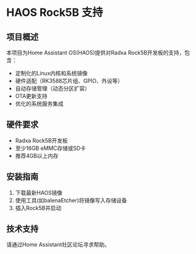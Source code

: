 # HAOS Rock5B 支持

## 项目概述
本项目为Home Assistant OS(HAOS)提供对Radxa Rock5B开发板的支持，包含：
- 定制化的Linux内核和系统镜像
- 硬件适配（RK3588芯片组、GPIO、外设等）
- 自动存储管理（动态分区扩容）
- OTA更新支持
- 优化的系统服务集成

## 硬件要求
- Radxa Rock5B开发板
- 至少16GB eMMC存储或SD卡
- 推荐4GB以上内存

## 安装指南
1. 下载最新HAOS镜像
2. 使用工具(如balenaEtcher)将镜像写入存储设备
3. 插入Rock5B并启动


## 技术支持
请通过Home Assistant社区论坛寻求帮助。
